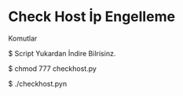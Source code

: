 # Check Host İp Engelleme
Komutlar 

$ Script Yukardan İndire Bilrisinz.

$ chmod 777 checkhost.py

$ ./checkhost.pyn
